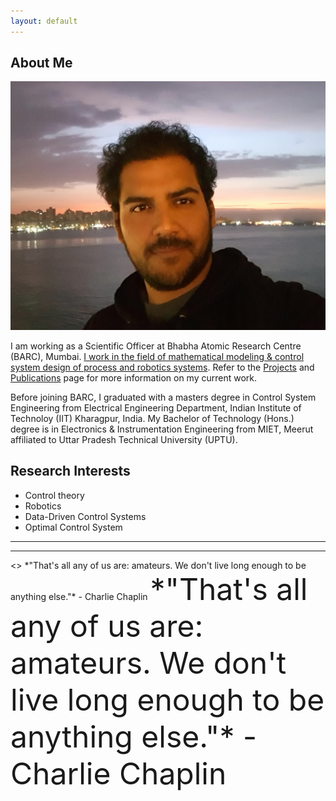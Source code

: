 ```yaml
---
layout: default
---
```


## About Me

<img class="profile-picture" src="Puneet_dp.jpg">

I am working as a Scientific Officer at Bhabha Atomic Research Centre (BARC), Mumbai. <ins> I work in the field of mathematical modeling & control system design of process and robotics systems</ins>. Refer to the [Projects](https://puneet-panwar.github.io/projects) and [Publications](https://puneet-panwar.github.io/publication) page for more information on my current work.

Before joining BARC, I graduated with a masters degree in Control System Engineering from Electrical Engineering Department, Indian Institute of Technoloy (IIT) Kharagpur, India. My Bachelor of Technology (Hons.) degree is in Electronics & Instrumentation Engineering from MIET, Meerut affiliated to Uttar Pradesh Technical University (UPTU).

## Research Interests

* Control theory
* Robotics
* Data-Driven Control Systems
* Optimal Control System

---
<hr>
<> *"That's all any of us are: amateurs. We don't live long enough to be anything else."* - Charlie Chaplin
<font size="8"> *"That's all any of us are: amateurs. We don't live long enough to be anything else."* - Charlie Chaplin </font>
